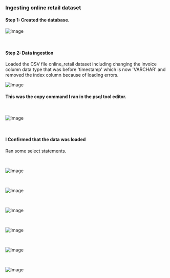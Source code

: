 ### Ingesting online retail dataset

#### Step 1: Created the database. 

![Image](https://github.com/user-attachments/assets/7b33b3f7-546c-412b-8fe6-3778512122d5)



<br>



#### Step 2: Data ingestion 
Loaded the CSV file online_retail dataset including changing the invoice column data type that was before 'timestamp' which is now 'VARCHAR' and removed the index column because of loading errors. 


![Image](https://github.com/user-attachments/assets/484b70d5-10f0-4155-91d8-d0c831efec42)



#### This was the copy command I ran in the psql tool editor.

<br> 

![Image](https://github.com/user-attachments/assets/04949748-5b35-416c-a76e-7219e1e506f7)


<br> 



#### I Confirmed that the data was loaded
Ran some select statements.  


<br> 


![Image](https://github.com/user-attachments/assets/7e4fd6ee-b6aa-4248-b6de-8ccbed1f730d)


<br> 


![Image](https://github.com/user-attachments/assets/b46f6d03-9474-4f55-b515-c86eac05b9a5)


<br> 

![Image](https://github.com/user-attachments/assets/2d683bf9-0f36-4ea5-8087-8afe30fec13a)


<br> 


![Image](https://github.com/user-attachments/assets/f991b9a9-aa08-4046-8e30-16e1f4d2ccf3)


<br>


![Image](https://github.com/user-attachments/assets/52405893-47ca-414c-afa3-a66869056cf6)


<br> 


![Image](https://github.com/user-attachments/assets/3dab6a52-5cda-4353-ab97-020ea286b121)


<br>

